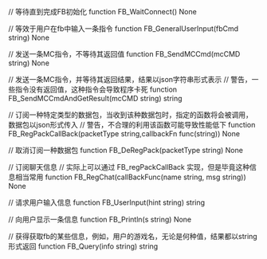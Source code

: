 
// 等待直到完成FB初始化
function FB_WaitConnect() None

// 等效于用户在fb中输入一条指令
function FB_GeneralUserInput(fbCmd string) None

// 发送一条MC指令，不等待其返回值
function FB_SendMCCmd(mcCMD string) None

// 发送一条MC指令，并等待其返回结果，结果以json字符串形式表示
// 警告，一些指令没有返回值，这种指令会导致程序卡死
function FB_SendMCCmdAndGetResult(mcCMD string) string

// 订阅一种特定类型的数据包，当收到该种数据包时，指定的函数将会被调用，数据包以json形式传入
// 警告，不合理的利用该函数可能导致性能低下
function FB_RegPackCallBack(packetType string,callbackFn func(string)) None

// 取消订阅一种数据包
function FB_DeRegPack(packetType string) None

// 订阅聊天信息
// 实际上可以通过 FB_regPackCallBack 实现，但是毕竟这种信息相当常用
function FB_RegChat(callBackFunc(name string, msg string)) None

// 请求用户输入信息
function FB_UserInput(hint string) string

// 向用户显示一条信息
function FB_Println(s string) None

// 获得获取fb的某些信息，例如，用户的游戏名，无论是何种值，结果都以string形式返回
function FB_Query(info string) string 